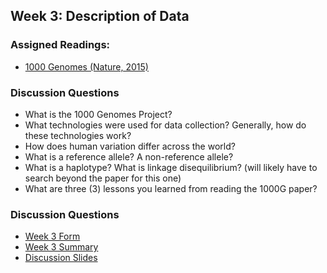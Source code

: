 ## Week 3: Description of Data 

### Assigned Readings:

- [1000 Genomes (Nature, 2015)](https://www.nature.com/articles/nature15393)


### Discussion Questions

- What is the 1000 Genomes Project?
- What technologies were used for data collection? Generally, how do these technologies work?
- How does human variation differ across the world?
- What is a reference allele? A non-reference allele?
- What is a haplotype? What is linkage disequilibrium? (will likely have to search beyond the paper for this one)
- What are three (3) lessons you learned from reading the 1000G paper?  

### Discussion Questions

- [Week 3 Form](https://docs.google.com/forms/d/e/1FAIpQLSfoRSseP3aVblTN9_JSz0D051ReGzSlY0CLLR2c0CKISN4Oww/viewform?usp=sf_link)
- [Week 3 Summary](https://htmlpreview.github.io/?https://github.com/ShanEllis/Genetic-Variation/blob/master/03_data/discussion_week3.html)
- [Discussion Slides](https://github.com/ShanEllis/Genetic-Variation/tree/master/03_data/03_data.pdf)

